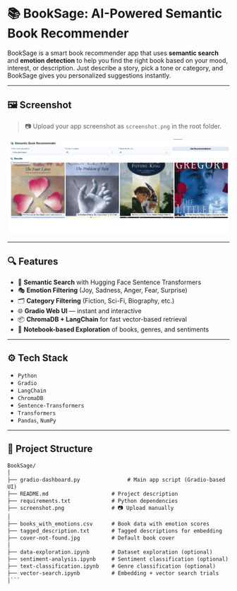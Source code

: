 # 📚 BookSage: AI-Powered Semantic Book Recommender

BookSage is a smart book recommender app that uses **semantic search** and **emotion detection** to help you find the right book based on your mood, interest, or description. Just describe a story, pick a tone or category, and BookSage gives you personalized suggestions instantly.

---

## 🖼 Screenshot

> 📷 Upload your app screenshot as `screenshot.png` in the root folder.

![App Screenshot](screenshot.png)

---

## 🔍 Features

- 🧠 **Semantic Search** with Hugging Face Sentence Transformers
- 🎭 **Emotion Filtering** (Joy, Sadness, Anger, Fear, Surprise)
- 🗂️ **Category Filtering** (Fiction, Sci-Fi, Biography, etc.)
- 🌐 **Gradio Web UI** — instant and interactive
- 📦 **ChromaDB + LangChain** for fast vector-based retrieval
- 🧪 **Notebook-based Exploration** of books, genres, and sentiments

---

## ⚙️ Tech Stack

- `Python`
- `Gradio`
- `LangChain`
- `ChromaDB`
- `Sentence-Transformers`
- `Transformers`
- `Pandas`, `NumPy`

---


## 📁 Project Structure

```text
BookSage/
│
├── gradio-dashboard.py               # Main app script (Gradio-based UI)
├── README.md                    # Project description
├── requirements.txt             # Python dependencies
├── screenshot.png               # 📷 Upload manually
│
├── books_with_emotions.csv      # Book data with emotion scores
├── tagged_description.txt       # Tagged descriptions for embedding
├── cover-not-found.jpg          # Default book cover
│
├── data-exploration.ipynb       # Dataset exploration (optional)
├── sentiment-analysis.ipynb     # Sentiment classification (optional)
├── text-classification.ipynb    # Genre classification (optional)
├── vector-search.ipynb          # Embedding + vector search trials
│```
